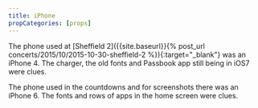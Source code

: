 ```yaml
---
title: iPhone
propCategories: [props]
---
```

The phone used at [Sheffield 2]({{site.baseurl}}{% post_url concerts/2015/10/2015-10-30-sheffield-2 %}){:target="_blank"} was an iPhone 4. The charger, the old fonts and Passbook app still being in iOS7 were clues.

The phone used in the countdowns and for screenshots there was an iPhone 6. The fonts and rows of apps in the home screen were clues.
